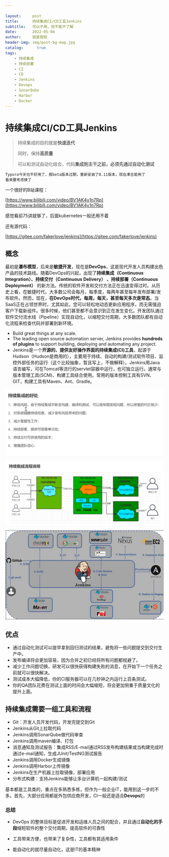 ```yaml
---

layout:     post
title:      持续集成CI/CD工具Jenkins
subtitle:   可以不用，但不能不了解
date:       2022-05-04
author:     就是我啦
header-img: img/post-bg-map.jpg
catalog: 	  true
tags:
    - 持续集成    
    - 持续部署        
    - CI      
    - CD
    - Jenkins    
    - Devops
    - SonarQube
    - Harbor
    - Docker
---
```


# 持续集成CI/CD工具Jenkins

> 持续集成的目的就是**快速迭代**
>
> 同时，保持**高质量**
>
> 可以和测试自动化结合，代码**集成到主干之前，必须先通过自动化测试**

```yacas
Typora今天也不好用了，报beta版本过期，重新安装了0.11版本，现在凑合能用了
看来要考虑换了
```

一个很好的B站课程：

[https://www.bilibili.com/video/BV1AK4y1n7Rp](https://www.bilibili.com/video/BV1AK4y1n7Rp)

感觉看前75讲就够了，后面kubernetes一般还用不着

还有源代码：

[https://gitee.com/fakerlove/jenkins](https://gitee.com/fakerlove/jenkins)

## 概念

最初是**瀑布模型**，后来是**敏捷开发**，现在是**DevOps**，这是现代开发人员构建出色产品的技术路线。随着DevOps的兴起，出现了**持续集成（Continuous Integration）、持续交付（Continuous Delivery） 、持续部署（Continuous Deployment）** 的新方法。传统的软件开发和交付方法正在迅速变得过时。从历史上看，在敏捷时代，大多数公司会每月，每季度，每两年甚至每年发布部署/发布软件。然而，现在，**在DevOps时代，每周，每天，甚至每天多次是常态**。当SaaS正在占领世界时，尤其如此，您可以轻松地动态更新应用程序，而无需强迫客户下载新组件。很多时候，他们甚至都不会意识到正在发生变化。开发团队通过软件交付流水线（Pipeline）实现自动化，以缩短交付周期，大多数团队都有自动化流程来检查代码并部署到新环境。



* Build great things at any scale.
* The leading open source automation server, Jenkins provides **hundreds of plugins** to support building, deploying and automating any project.
* Jenkins是一个**开源的、提供友好操作界面的持续集成(CI)工具**，起源于Hudson（Hudson是商用的），主要用于持续、自动的构建/测试软件项目、监控外部任务的运行（这个比较抽象，暂且写上，不做解释）。Jenkins用Java语言编写，可在Tomcat等流行的servlet容器中运行，也可独立运行。通常与版本管理工具(SCM)、构建工具结合使用。常用的版本控制工具有SVN、GIT，构建工具有Maven、Ant、Gradle。

![image-20220429173008754](/img/images/image-20220429173008754.png)

![image-20220429173838602](/img/images/image-20220429173838602.png)

![img](/img/images/20192451-376effcf69f2581d.png)

## 优点
* 通过自动化测试可以提早拿到回归测试的结果，避免将一些问题提交到交付生产中。
* 发布编译将会更加容易，因为合并之初已经将所有问题都规避了。
* 减少工作问题切换，研发可以很快获得构建失败的消息，在开始下一个任务之前就可以很快解决。
* 测试成本大幅降低，你的CI服务器可以在几秒钟之内运行上百条测试。
* 你的QA团队花费在测试上面的时间会大幅缩短，将会更加侧重于质量文化的提升上面。

## 持续集成需要一组工具和流程

* Git：开发人员开发代码，开发完提交到Git
* Jenkins从Git上拉取代码
* Jenkins调用SonarQube做代码审查
* Jenkins调用maven编译、打包
* 消息通知及测试报告：集成RSS/E-mail通过RSS发布构建结果或当构建完成时通过e-mail通知，生成JUnit/TestNG测试报告
* Jenkins调用Docker生成镜像
* Jenkins调用Harbor上传镜像
* Jenkins在生产机器上拉取镜像，部署应用
* 分布式构建：支持Jenkins能够让多台计算机一起构建/测试

基本都是工具类的，重点在多熟悉多练，但作为一般企业IT，能用到这一步的不多。首先，大部分应用都是外包供应商开发，CI一般还是适合**Devops**的

### 总结

- DevOps 的整体目标是促进开发和运维人员之间的配合，并且通过**自动化的手段**缩短软件的整个交付周期，提高软件的可靠性

- 工具带来方便，也带来了复杂性，工具都有其适用条件

- 能自动化的就尽量自动化，这是IT的基本精神

  
